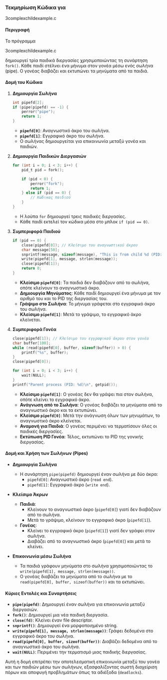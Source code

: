 ### Τεκμηρίωση Κώδικα για 

3complexchildexample.c



#### Περιγραφή
Το πρόγραμμα 

3complexchildexample.c

 δημιουργεί τρία παιδικά διεργασίες χρησιμοποιώντας τη συνάρτηση `fork()`. Κάθε παιδί στέλνει ένα μήνυμα στον γονέα μέσω ενός σωλήνα (pipe). Ο γονέας διαβάζει και εκτυπώνει τα μηνύματα από τα παιδιά.

#### Δομή του Κώδικα

1. **Δημιουργία Σωλήνα**
    ```c
    int pipefd[2];
    if (pipe(pipefd) == -1) {
        perror("pipe");
        return 1;
    }
    ```
    - **`pipefd[0]`**: Αναγνωστικό άκρο του σωλήνα.
    - **`pipefd[1]`**: Εγγραφικό άκρο του σωλήνα.
    - Ο σωλήνας δημιουργείται για επικοινωνία μεταξύ γονέα και παιδιών.

2. **Δημιουργία Παιδικών Διεργασιών**
    ```c
    for (int i = 0; i < 3; i++) {
        pid_t pid = fork();

        if (pid < 0) {
            perror("fork");
            return 1;
        } else if (pid == 0) {
            // Κώδικας παιδιού
        }
    }
    ```
    - Η λούπα `for` δημιουργεί τρεις παιδικές διεργασίες.
    - Κάθε παιδί εκτελεί τον κώδικα μέσα στο μπλοκ `if (pid == 0)`.

3. **Συμπεριφορά Παιδιού**
    ```c
    if (pid == 0) {
        close(pipefd[0]); // Κλείσιμο του αναγνωστικού άκρου
        char message[50];
        snprintf(message, sizeof(message), "This is from child %d (PID: %d)\n", i + 1, getpid());
        write(pipefd[1], message, strlen(message));
        close(pipefd[1]);
        return 0;
    }
    ```
    - **Κλείσιμο `pipefd[0]`**: Τα παιδιά δεν διαβάζουν από το σωλήνα, οπότε κλείνουν το αναγνωστικό άκρο.
    - **Δημιουργία Μηνύματος**: Κάθε παιδί δημιουργεί ένα μήνυμα με τον αριθμό του και το PID της διεργασίας του.
    - **Γράψιμο στο Σωλήνα**: Το μήνυμα γράφεται στο εγγραφικό άκρο του σωλήνα.
    - **Κλείσιμο `pipefd[1]`**: Μετά το γράψιμο, το εγγραφικό άκρο κλείνεται.

4. **Συμπεριφορά Γονέα**
    ```c
    close(pipefd[1]); // Κλείσιμο του εγγραφικού άκρου στον γονέα
    char buffer[100];
    while (read(pipefd[0], buffer, sizeof(buffer)) > 0) {
        printf("%s", buffer);
    }
    close(pipefd[0]);

    for (int i = 0; i < 3; i++) {
        wait(NULL);
    }
    printf("Parent process (PID: %d)\n", getpid());
    ```
    - **Κλείσιμο `pipefd[1]`**: Ο γονέας δεν θα γράψει πια στον σωλήνα, οπότε κλείνει το εγγραφικό άκρο.
    - **Ανάγνωση από το Σωλήνα**: Ο γονέας διαβάζει τα μηνύματα από το αναγνωστικό άκρο και τα εκτυπώνει.
    - **Κλείσιμο `pipefd[0]`**: Μετά την ανάγνωση όλων των μηνυμάτων, το αναγνωστικό άκρο κλείνεται.
    - **Αναμονή για Παιδιά**: Ο γονέας περιμένει να τερματίσουν όλες οι παιδικές διεργασίες.
    - **Εκτύπωση PID Γονέα**: Τέλος, εκτυπώνει το PID της γονικής διεργασίας.

#### Δομή και Χρήση των Σωλήνων (Pipes)

- **Δημιουργία Σωλήνα**
  - Η συνάρτηση `pipe(pipefd)` δημιουργεί έναν σωλήνα με δύο άκρα:
    - `pipefd[0]`: Αναγνωστικό άκρο (`read end`).
    - `pipefd[1]`: Εγγραφικό άκρο (`write end`).

- **Κλείσιμο Άκρων**
  - **Παιδιά**:
    - Κλείνουν το αναγνωστικό άκρο (`pipefd[0]`) γιατί δεν διαβάζουν από το σωλήνα.
    - Μετά το γράψιμο, κλείνουν το εγγραφικό άκρο (`pipefd[1]`).
  - **Γονέας**:
    - Κλείνει το εγγραφικό άκρο (`pipefd[1]`) γιατί δεν γράφει στον σωλήνα.
    - Διαβάζει από το αναγνωστικό άκρο (`pipefd[0]`) και μετά το κλείνει.

- **Επικοινωνία μέσω Σωλήνα**
  - Τα παιδιά γράφουν μηνύματα στο σωλήνα χρησιμοποιώντας το `write(pipefd[1], message, strlen(message))`.
  - Ο γονέας διαβάζει τα μηνύματα από το σωλήνα με το `read(pipefd[0], buffer, sizeof(buffer))` και τα εκτυπώνει.

#### Κύριες Εντολές και Συναρτήσεις

- **`pipe(pipefd)`**: Δημιουργεί έναν σωλήνα για επικοινωνία μεταξύ διεργασιών.
- **`fork()`**: Δημιουργεί μια νέα παιδική διεργασία.
- **`close(fd)`**: Κλείνει έναν file descriptor.
- **`snprintf()`**: Δημιουργεί ένα μορφοποιημένο string.
- **`write(pipefd[1], message, strlen(message))`**: Γράφει δεδομένα στο εγγραφικό άκρο του σωλήνα.
- **`read(pipefd[0], buffer, sizeof(buffer))`**: Διαβάζει δεδομένα από το αναγνωστικό άκρο του σωλήνα.
- **`wait(NULL)`**: Περιμένει την τερματισμό μιας παιδικής διεργασίας.

Αυτή η δομή επιτρέπει την αποτελεσματική επικοινωνία μεταξύ του γονέα και των παιδιών μέσω των σωλήνων, εξασφαλίζοντας σωστή διαχείριση πόρων και αποφυγή προβλημάτων όπως τα αδιέξοδα (`deadlocks`).
